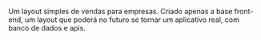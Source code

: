 Um layout simples de vendas para empresas.
Criado apenas a base front-end, um layout que poderá no futuro se tornar
um aplicativo real, com banco de dados e apis.
